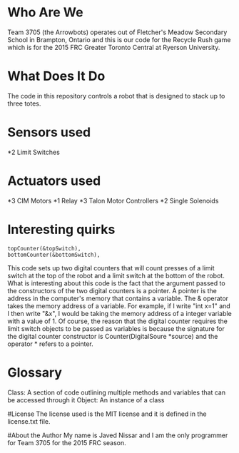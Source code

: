 # Who Are We
Team 3705 (the Arrowbots) operates out of Fletcher's Meadow Secondary School in Brampton, Ontario and this is our code for the Recycle Rush game which is for the 2015 FRC Greater Toronto Central at Ryerson University.

# What Does It Do
The code in this repository controls a robot that is designed to stack up to three totes.

# Sensors used
*2 Limit Switches

# Actuators used
*3 CIM Motors
*1 Relay
*3 Talon Motor Controllers
*2 Single Solenoids

# Interesting quirks
	topCounter(&topSwitch),
	bottomCounter(&bottomSwitch),
This code sets up two digital counters that will count presses of a limit switch at the top of the robot and a limit switch at the bottom of the robot. What is interesting about this code is the fact that the argument passed to the constructors of the two digital counters is a pointer. A pointer is the address in the computer's memory that contains a variable. The & operator takes the memory address of a variable. For example, if I write "int x=1" and I then write "&x", I would be taking the memory address of a integer variable with a value of 1. Of course, the reason that the digital counter requires the limit switch objects to be passed as variables is because the signature for the digital counter constructor is Counter(DigitalSoure *source) and the operator * refers to a pointer.

# Glossary
Class: A section of code outlining multiple methods and variables that can be accessed through it
Object: An instance of a class

#License
The license used is the MIT license and it is defined in the license.txt file.

#About the Author
My name is Javed Nissar and I am the only programmer for Team 3705 for the 2015 FRC season.